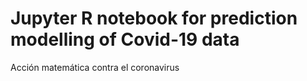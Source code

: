 Jupyter R notebook for prediction modelling of Covid-19 data
======================================================
Acción matemática contra el coronavirus
